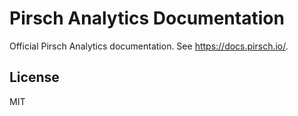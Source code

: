 # Pirsch Analytics Documentation

Official Pirsch Analytics documentation. See https://docs.pirsch.io/.

## License

MIT
